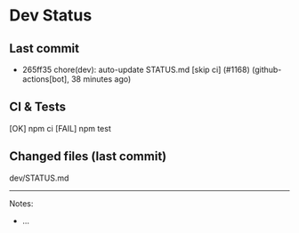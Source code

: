 # Dev Status

## Last commit
- 265ff35 chore(dev): auto-update STATUS.md [skip ci] (#1168) (github-actions[bot], 38 minutes ago)
## CI & Tests
[OK] npm ci
[FAIL] npm test

## Changed files (last commit)
dev/STATUS.md

---
Notes:
- ...
